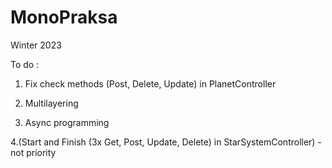 # MonoPraksa
Winter 2023

To do :

1. Fix check methods (Post, Delete, Update) in PlanetController

2. Multilayering

3. Async programming

4.(Start and Finish (3x Get, Post, Update, Delete) in StarSystemController) - not priority
